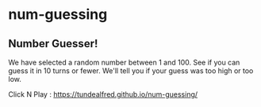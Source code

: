 # num-guessing

## Number Guesser!

We have selected a random number between 1 and 100. See if you can guess it in 10 turns or fewer. We'll tell you if your guess was too high or too low.

Click N Play : https://tundealfred.github.io/num-guessing/
